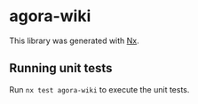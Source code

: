 # agora-wiki

This library was generated with [Nx](https://nx.dev).

## Running unit tests

Run `nx test agora-wiki` to execute the unit tests.
